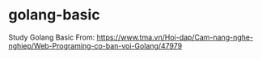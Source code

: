 # golang-basic
Study Golang Basic From: https://www.tma.vn/Hoi-dap/Cam-nang-nghe-nghiep/Web-Programing-co-ban-voi-Golang/47979

